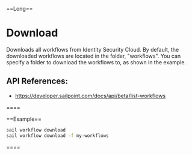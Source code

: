 ==Long==
# Download
Downloads all workflows from Identity Security Cloud. By default, the downloaded workflows are located in the folder, "workflows". You can specify a folder to download the workflows to, as shown in the example. 

## API References:
 - https://developer.sailpoint.com/docs/api/beta/list-workflows


====

==Example==

```bash
sail workflow download
sail workflow download -f my-workflows
``` 
====